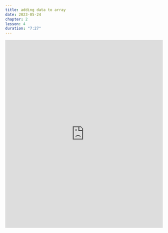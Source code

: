 ```yaml
---
title: adding data to array
date: 2023-05-24
chapter: 2
lesson: 4
duration: "7:27"
---
```

<iframe width="100%" height="600" src="https://www.youtube.com/embed/ihhdawwo_bg" title="adding data to array" frameborder="0" allow="accelerometer; autoplay; clipboard-write; encrypted-media; gyroscope; picture-in-picture" allowfullscreen></iframe>

